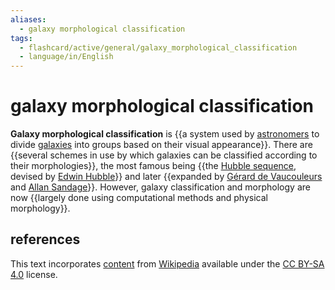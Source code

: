 ```yaml
---
aliases:
  - galaxy morphological classification
tags:
  - flashcard/active/general/galaxy_morphological_classification
  - language/in/English
---
```


# galaxy morphological classification

__Galaxy morphological classification__ is {{a system used by [astronomers](astronomer.md) to divide [galaxies](galaxy.md) into groups based on their visual appearance}}. There are {{several schemes in use by which galaxies can be classified according to their morphologies}}, the most famous being {{the [Hubble sequence](hubble%20sequence.md), devised by [Edwin Hubble](Edwin%20Hubble.md)}} and later {{expanded by [Gérard de Vaucouleurs](Gérard%20de%20Vaucouleurs.md) and [Allan Sandage](Allan%20Sandage.md)}}. However, galaxy classification and morphology are now {{largely done using computational methods and physical morphology}}. <!--SR:!2024-08-21,13,290!2024-08-25,17,290!2024-08-23,15,290!2024-09-05,20,250!2024-08-22,14,290-->

## references

This text incorporates [content](https://en.wikipedia.org/wiki/galaxy_morphological_classification) from [Wikipedia](Wikipedia.md) available under the [CC BY-SA 4.0](https://creativecommons.org/licenses/by-sa/4.0/) license.
